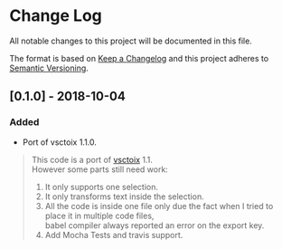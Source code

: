 # Change Log
All notable changes to this project will be documented in this file.

The format is based on [Keep a Changelog](http://keepachangelog.com/en/1.0.0/)
and this project adheres to [Semantic Versioning](http://semver.org/spec/v2.0.0.html).

## [0.1.0] - 2018-10-04
### Added
- Port of vsctoix 1.1.0.
> This code is a port of [vsctoix](https://github.com/a-bentofreire/vsctoix) 1.1.  
> However some parts still need work:  
> 1. It only supports one selection.  
> 2. It only transforms text inside the selection.  
> 3. All the code is inside one file only due the fact when I tried to place it in multiple code files,  
> babel compiler always reported an error on the export key.  
> 4. Add Mocha Tests and travis support.  